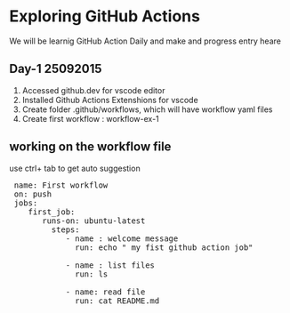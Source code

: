 # Exploring GitHub Actions
 We will be learnig GitHub Action Daily and make and progress entry heare

 ## Day-1 25092015 
  1. Accessed github.dev for vscode editor
  2. Installed Github Actions Extenshions for vscode 
  3. Create folder .github/workflows, which will have workflow yaml files
  4. Create first workflow : workflow-ex-1
  
## working on the workflow file
 use ctrl+ tab to get auto suggestion

<pre>
 name: First workflow  
 on: push  
 jobs:  
    first_job:  
       runs-on: ubuntu-latest   
         steps:  
            - name : welcome message  
              run: echo " my fist github action job"  

            - name : list files
              run: ls

            - name: read file
              run: cat README.md 

</pre>




